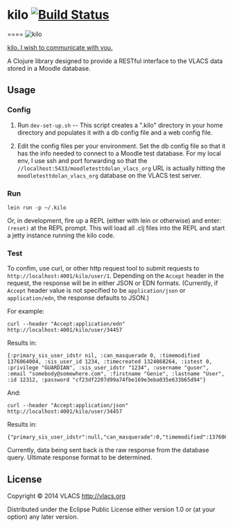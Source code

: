 # kilo [![Build Status](https://travis-ci.org/vlacs/kilo.png?branch=master)](https://travis-ci.org/vlacs/kilo)
====
![kilo](http://www.navy.mil/navydata/communications/flags/kilo.gif)

[kilo. I wish to communicate with you.](http://www.navy.mil/navydata/nav_legacy.asp?id=273)


A Clojure library designed to provide a RESTful interface to the VLACS data stored in a Moodle database.

## Usage

### Config

1. Run `dev-set-up.sh` -- This script creates a ".kilo" directory in your home directory and 
   populates it with a db config file and a web config file.

2. Edit the config files per your environment. Set the db config file so that it has the info 
   needed to connect to a Moodle test database. For my local env, I use ssh and port forwarding
   so that the `//localhost:5433/moodletesttdolan_vlacs_org` URL is actually hitting the `moodletesttdolan_vlacs_org`
   database on the VLACS test server.

### Run

```
lein run -p ~/.kilo
```

Or, in development, fire up a REPL (either with lein or otherwise) and enter:
`(reset)` at the REPL prompt. This will load all .clj files into the REPL and start a jetty instance running the kilo code.


### Test

To confim, use curl, or other http request tool to submit requests to `http://localhost:4001/kilo/user/1`.
Depending on the `Accept` header in the request, the response will be in either JSON or EDN formats.
(Currently, if `Accept` header value is not specified to be `application/json` or `application/edn`, the response
defaults to JSON.)

For example:

```
curl --header "Accept:application/edn" http://localhost:4001/kilo/user/34457 
```
Results in:

```
{:primary_sis_user_idstr nil, :can_masquerade 0, :timemodified 1376064004, :sis_user_id 1234, :timecreated 1324068264, :istest 0, :privilege "GUARDIAN", :sis_user_idstr "1234", :username "guser", :email "somebody@somewhere.com", :firstname "Genie", :lastname "User", :id 12312, :password "cf23df2207d99a74fbe169e3eba035e633b65d94"}
```

And:

```
curl --header "Accept:application/json" http://localhost:4001/kilo/user/34457
```

Results in:

```
{"primary_sis_user_idstr":null,"can_masquerade":0,"timemodified":1376064004,"sis_user_id":1234,"timecreated":1324068264,"istest":0,"privilege":"GUARDIAN","sis_user_idstr":"1234","username":"guser","email":"somebody@somewhere.com","firstname":"Genie","lastname":"User","id":12312,"password":"cf23df2207d99a74fbe169e3eba035e633b65d94"}
```

Currently, data being sent back is the raw response from the database query. Ultimate response format to be determined.

## License

Copyright © 2014 VLACS http://vlacs.org

Distributed under the Eclipse Public License either version 1.0 or (at
your option) any later version.
